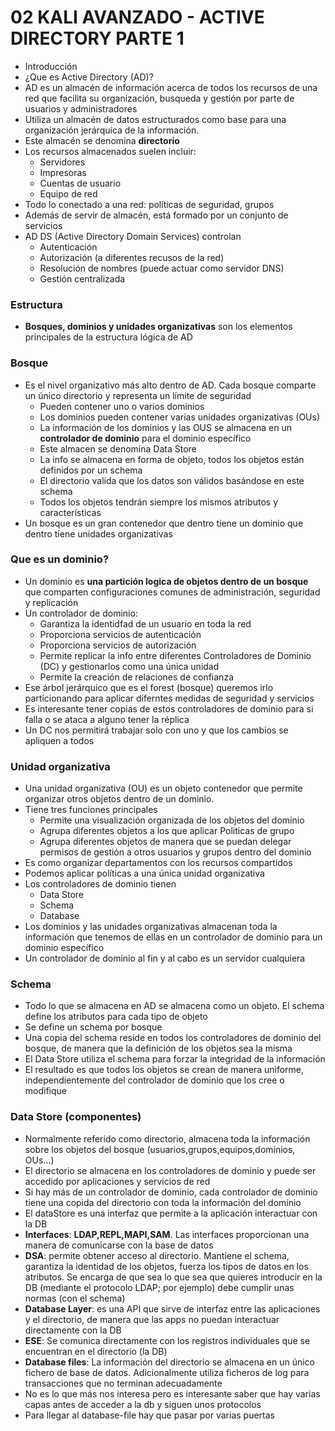 # 02 KALI AVANZADO - ACTIVE DIRECTORY PARTE 1

- Introducción
- ¿Que es Active Directory (AD)?
- AD es un almacén de información acerca de todos los recursos de una red que facilita su organización, busqueda y gestión por parte de usuarios y administradores
- Utiliza un almacén de datos estructurados como base para una organización jerárquica de la información.
- Este almacén se denomina **directorio**
- Los recursos almacenados suelen incluir:
  - Servidores
  - Impresoras
  - Cuentas de usuario
  - Equipo de red
- Todo lo conectado a una red: políticas de seguridad, grupos
- Además de servir de almacén, está formado por un conjunto de servicios
- AD DS (Active Directory Domain Services) controlan
  - Autenticación 
  - Autorización (a diferentes recusos de la red)
  - Resolución de nombres (puede actuar como servidor DNS)
  - Gestión centralizada

### Estructura

- **Bosques, dominios y unidades organizativas** son los elementos principales de la estructura lógica de AD

 ### Bosque

 - Es el nivel organizativo más alto dentro de AD. Cada bosque comparte un único directorio y representa un límite de seguridad
    - Pueden contener uno o varios dominios
    - Los dominios pueden contener varias unidades organizativas (OUs)
    - La información de los dominios y las OUS se almacena en un **controlador de dominio** para el dominio específico
    - Este almacen se denomina Data Store
    - La info se almacena en forma de objeto, todos los objetos están definidos por un schema
    - El directorio valida que los datos son válidos basándose en este schema
    - Todos los objetos tendrán siempre los mismos atributos y características
- Un bosque es un gran contenedor que dentro tiene un dominio que dentro tiene unidades organizativas

### Que es un dominio?

- Un dominio es **una partición logica de objetos dentro de un bosque** que comparten configuraciones comunes de administración, seguridad y replicación
- Un controlador de dominio:
  - Garantiza la identidfad de un usuario en toda la red
  - Proporciona servicios de autenticación
  - Proporciona servicios de autorización
  - Permite replicar la info entre diferentes Controladores de Dominio (DC) y gestionarlos como una única unidad
  - Permite la creación de relaciones de confianza
- Ese árbol jerárquico que es el forest (bosque) queremos irlo particionando para aplicar diferntes medidas de seguridad y servicios
- Es interesante tener copias de estos controladores de dominio para si falla o se ataca a alguno tener la réplica
- Un DC nos permitirá trabajar solo con uno y que los cambios se apliquen a todos

### Unidad organizativa

- Una unidad organizativa (OU) es un objeto contenedor que permite organizar otros objetos dentro de un dominio. 
- Tiene tres funciones principales
  - Permite una visualización organizada de los objetos del dominio
  - Agrupa diferentes objetos a los que aplicar Politicas de grupo
  - Agrupa diferentes objetos de manera que se puedan delegar permisos de gestión a otros usuarios y grupos dentro del dominio
- Es como organizar departamentos con los recursos compartidos
- Podemos aplicar políticas a una única unidad organizativa
- Los controladores de dominio tienen 
  - Data Store
  - Schema
  - Database
- Los dominios y las unidades organizativas almacenan toda la información que tenemos de ellas en un controlador de dominio para un dominio específico
- Un controlador de dominio al fin y al cabo es un servidor cualquiera

### Schema

- Todo lo que se almacena en AD se almacena como un objeto. El schema define los atributos para cada tipo de objeto
- Se define un schema por bosque
- Una copia del schema reside en todos los controladores de dominio del bosque, de manera que la definición de los objetos sea la misma
- El Data Store utiliza el schema para forzar la integridad de la información
- El resultado es que todos los objetos se crean de manera uniforme, independientemente del controlador de dominio que los cree o modifique

### Data Store (componentes)

- Normalmente referido como directorio, almacena toda la información sobre los objetos del bosque (usuarios,grupos,equipos,dominios, OUs...)
- El directorio se almacena en los controladores de dominio y puede ser accedido por aplicaciones y servicios de red
- Si hay más de un controlador de dominio, cada controlador de dominio tiene una copida del directorio con toda la información del dominio
- El dataStore es una interfaz que permite a la aplicación interactuar con la DB
- **Interfaces**: **LDAP,REPL,MAPI,SAM**. Las interfaces proporcionan una manera de comunicarse con la base de datos
- **DSA**: permite obtener acceso al directorio. Mantiene el schema, garantiza la identidad de los objetos, fuerza los tipos de datos en los atributos. Se encarga de que sea lo que sea que quieres introducir en la DB (mediante el protocolo LDAP; por ejemplo) debe cumplir unas normas (con el schema)
- **Database Layer**: es una API que sirve de interfaz entre las aplicaciones y el directorio, de manera que las apps no puedan interactuar directamente con la DB
- **ESE**: Se comunica directamente con los registros individuales que se encuentran en el directorio (la DB)
- **Database files**: La información del directorio se almacena en un único fichero de base de datos. Adicionalmente utiliza ficheros de log para transacciones que no terminan adecuadamente
- No es lo que más nos interesa pero es interesante saber que hay varias capas antes de acceder a la db y siguen unos protocolos
- Para llegar al database-file hay que pasar por varias puertas